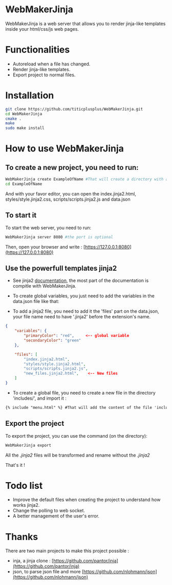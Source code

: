 # WebMakerJinja

WebMakerJinja is a web server that allows you to render jinja-like templates inside your html/css/js web pages.

# Functionalities

- Autoreload when a file has changed.
- Render jinja-like templates.
- Export project to normal files.

# Installation

```bash
git clone https://github.com/titicplusplus/WebMakerJinja.git
cd WebMakerJinja
cmake .
make
sudo make install
```

# How to use WebMakerJinja

## To create a new project, you need to run:

```bash
WebMakerJinja create ExampleOfName #That will create a directory with all the files
cd ExampleOfName
```

And with your favor editor, you can open the index.jinja2.html, styles/style.jinja2.css, scripts/scripts.jinja2.js and data.json

## To start it

To start the web server, you need to run:

```bash
WebMakerJinja server 8080 #the port is optional
```

Then, open your browser and write : [https://127.0.0.1:8080](https://127.0.0.1:8080)

## Use the powerfull templates jinja2

- See jinja2 [documentation](https://jinja2docs.readthedocs.io/en/stable/templates.html), the most part of the documentation is compitle with WebMakerJinja.

- To create global variables, you just need to add the variables in the data.json file like that:
- To add a jinja2 file, you need to add it the 'files' part on the data.json, your file name need to have '.jinja2' before the extension's name.

```json
{
	"variables": {
		"primaryColor": "red",     <-- global variable
		"secondaryColor": "green"
	},

	"files": [
		"index.jinja2.html",
		"styles/style.jinja2.html",
		"scripts/scripts.jinja2.js",
		"new_files.jinja2.html",    <-- New files
	]
}
```

- To create a global file, you need to create a new file in the directory 'includes/', and import it :

```html
{% include "menu.html" %} #That will add the content of the file 'includes/menu.html'
```

## Export the project

To export the project, you can use the command (on the directory):

```bash
WebMakerJinja export
```

All the *.jinja2* files will be transformed and rename without the *.jinja2*

That's it !

# Todo list

- Improve the default files when creating the project to understand how works jinja2.
- Change the polling to web socket.
- A better management of the user's error.

# Thanks

There are two main projects to make this project possible :
- inja, a jinja clone : [https://github.com/pantor/inja](https://github.com/pantor/inja)
- json, to parse json file and more [https://github.com/nlohmann/json](https://github.com/nlohmann/json)
